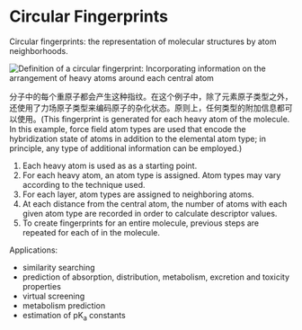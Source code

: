 # Circular Fingerprints

Circular fingerprints: the representation of molecular structures by atom neighborhoods.


![Definition of a circular fingerprint: Incorporating information on the arrangement of heavy atoms around each central atom](https://miro.medium.com/max/700/1*0OM7jYLEHz84jC8Csoe9Lw.png)

分子中的每个重原子都会产生这种指纹。在这个例子中，除了元素原子类型之外，还使用了力场原子类型来编码原子的杂化状态。原则上，任何类型的附加信息都可以使用。(This fingerprint is generated for each heavy atom of the molecule. In this example, force field atom types are used that encode the hybridization state of atoms in addition to the elemental atom type; in principle, any type of additional information can be employed.)

1. Each heavy atom is used as as a starting point.
2. For each heavy atom, an atom type is assigned. Atom types may vary according to the technique used. 
3. For each layer, atom types are assigned to neighboring atoms.
4. At each distance from the central atom, the number of atoms with each given atom type are recorded in order to calculate descriptor values.
5. To create fingerprints for an entire molecule, previous steps are repeated for each of in the molecule.



Applications: 

- similarity searching 
- prediction of absorption, distribution, metabolism, excretion and toxicity properties
- virtual screening
- metabolism prediction
- estimation of pK<sub>a</sub> constants









